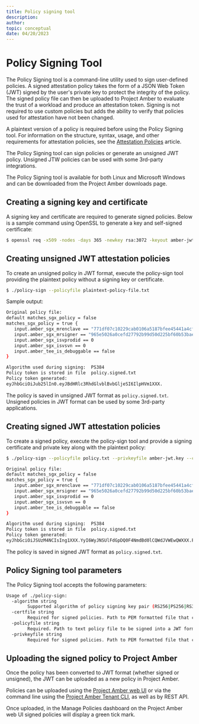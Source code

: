 ```yaml
---
title: Policy signing tool
description: 
author:
topic: conceptual
date: 04/20/2023
---
```


# Policy Signing Tool

The Policy Signing tool is a command-line utility used to sign user-defined policies. A signed attestation policy takes the form of a JSON Web Token (JWT) signed by the user's private key to protect the integrity of the policy. The signed policy file can then be uploaded to Project Amber to evaluate the trust of a workload and produce an attestation token. Signing is not required to use custom policies but adds the ability to verify that policies used for attestation have not been changed.  

A plaintext version of a policy is required before using the Policy Signing tool.  For information on the structure, syntax, usage, and other requirements for attestation policies, see the [Attestation Policies](concept-policies.md) article.

The Policy Signing tool can sign policies or generate an unsigned JWT policy.  Unsigned JTW policies can be used with some 3rd-party integrations.

The Policy Signing tool is available for both Linux and Microsoft Windows and can be downloaded from the Project Amber downloads page. 

## Creating a signing key and certificate

A signing key and certificate are required to generate signed policies.  Below is a sample command using OpenSSL to generate a key and self-signed certificate:

```bash
$ openssl req -x509 -nodes -days 365 -newkey rsa:3072 -keyout amber-jwt.key -out amber-jwt.crt
```


## Creating unsigned JWT attestation policies

To create an unsigned policy in JWT format, execute the policy-sign tool providing the plaintext policy without a signing key or certificate.

```bash
$ ./policy-sign --policyfile plaintext-policy-file.txt
```

Sample output:

```bash
Original policy file:
default matches_sgx_policy = false
matches_sgx_policy = true {
   input.amber_sgx_mrenclave == "771df07c10229cab0106a5187bfee45441a4cf47e46c4ef7a56c48e824bba333"
   input.amber_sgx_mrsigner == "965e5026a0cefd27792b99d50d225bf60b53bae4005d2fc11d67d8ff742c2ec5"
   input.amber_sgx_isvprodid == 0
   input.amber_sgx_isvsvn == 0
   input.amber_tee_is_debuggable == false
}

Algorithm used during signing:  PS384
Policy token is stored in file  policy.signed.txt
Policy token generated:
eyJhbGciOiJub25lIn0.eyJBdHRlc3RhdGlvblBvbGljeSI6IlpHVm1XXX.
```

The policy is saved in unsigned JWT format as `policy.signed.txt`.  Unsigned policies in JWT format can be used by some 3rd-party applications.

## Creating signed JWT attestation policies

To create a signed policy, execute the policy-sign tool and provide a signing certificate and private key along with the plaintext policy:

```bash
$ ./policy-sign --policyfile policy.txt --privkeyfile amber-jwt.key --certfile amber-jwt.crt

Original policy file:
default matches_sgx_policy = false
matches_sgx_policy = true {
   input.amber_sgx_mrenclave == "771df07c10229cab0106a5187bfee45441a4cf47e46c4ef7a56c48e824bba333"
   input.amber_sgx_mrsigner == "965e5026a0cefd27792b99d50d225bf60b53bae4005d2fc11d67d8ff742c2ec5"
   input.amber_sgx_isvprodid == 0
   input.amber_sgx_isvsvn == 0
   input.amber_tee_is_debuggable == false
}

Algorithm used during signing:  PS384
Policy token is stored in file  policy.signed.txt
Policy token generated:
eyJhbGciOiJSUzM4NCIsIng1XXX.YyI6WyJNSUlFdGpDQ0F4NmdBd0lCQWdJVWEwQWXXX.FGempmdGpvT2hkbGN3d3dEUVlKS29aSWh2Y05BUUVMXG5CUXXX
```

The policy is saved in signed JWT format as `policy.signed.txt`.

## Policy Signing tool parameters

The Policy Signing tool accepts the following parameters:

```bash
Usage of ./policy-sign:
  -algorithm string
        Supported algorithm of policy signing key pair (RS256|PS256|RS384|PS384) (default "PS384")
  -certfile string
        Required for signed policies. Path to PEM formatted file that contains your signing certificate
  -policyfile string
        Required. Path to text policy file to be signed into a JWT format Amber policy
  -privkeyfile string
        Required for signed policies. Path to PEM formatted file that contains your RSA private key
```

## Uploading the signed policy to Project Amber

Once the policy has been converted to JWT format (whether signed or unsigned), the JWT can be uploaded as a new policy in Project Amber.  

Policies can be uploaded using the [Project Amber web UI](howto-manage-attestation-policies.md) or via the command line using the [Project Amber Tenant CLI](cli-policy-commands.md), as well as by REST API.

Once uploaded, in the Manage Policies dashboard on the Project Amber web UI signed policies will display a green tick mark.
